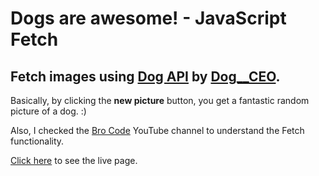 # Dogs are awesome! - JavaScript Fetch

## Fetch images using [Dog API](https://dog.ceo/dog-api/) by [Dog__CEO](https://x.com/dog__CEO).

Basically, by clicking the **new picture** button, you get a fantastic random picture of a dog. :)

Also, I checked the [Bro Code](https://www.youtube.com/@BroCodez) YouTube channel to understand the Fetch functionality.

[Click here](https://gregorim04.github.io/JavaScript-Fetch/) to see the live page.